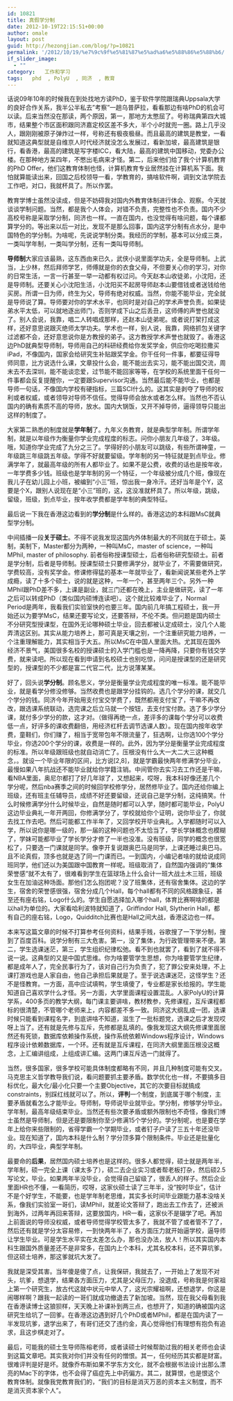 ```yaml
---
id: 10821
title: 真假学分制
date: 2012-10-19T22:15:51+00:00
author: omale
layout: post
guid: http://hezongjian.com/blog/?p=10821
permalink: '/2012/10/19/%e7%9c%9f%e5%81%87%e5%ad%a6%e5%88%86%e5%88%b6/'
if_slider_image:
  - ""
category:   工作和学习  
tags:   phd  , PolyU  , 同济  , 教育
---
```

话说09年10年的时候我在到处找地方读PhD，鉴于软件学院跟瑞典Uppsala大学的良好合作关系，我半公半私去&#8221;考察&#8221;一趟乌普萨拉，看看那边有啥PhD的机会可以读。后来当然没在那读，两个原因，第一，那地方太憋屈了。号称瑞典第四大城市，结果整个市区面积跟同济嘉定校区差不多大，半个小时就兜一圈。路上几乎没人，跟刚刚被原子弹炸过一样，号称还有极夜极昼。而且最高的建筑是教堂，一看就知道这典型就是自维京人时代经济就没怎么发展过，看新加坡，最高建筑是银行，看香港，最高的建筑是写字楼ICC，看大陆，最高的建筑中国移动，党委办公楼。在那种地方呆四年，不憋出毛病来才怪。第二，后来他们给了我个计算机教育的PhD Offer，他们这教育体制也怪，计算机教育专业居然挂在计算机系下面。我怕就算能读出来，回国之后校领导一看，学教育的，搞啥软件啊，调到文法学院去工作吧，对口，我就杯具了。所以作罢。

教育学博士虽然没读成，但是不妨碍我对国内外教育体制进行体会、观察。今天就谈谈学制问题。当然，都是我个人体会，对错不负责，完整性也不负责。国内不少高校号称是采取学分制，同济也一样。一直在国内，也没觉得有啥问题，每个课都算学分的。等出来以后一对比，发现不是那么回事，国内这学分制有点水分，是中国特色的学分制。为啥呢，先说说学制分类。我经历的学制，基本可以分成三类，一类叫学年制，一类叫学分制，还有一类叫导师制。

**导师制**大家应该最熟，这东西由来已久，武侠小说里面学功夫，全是导师制。上武当，上少林，然后拜师学艺，师傅就是你的衣食父母，不但要关心你的学习，对你的日常生活，一言一行甚至一举一动都有权过问。今天赵本山收徒弟，小沈阳，还是导师制。还要关心小沈阳生活，小沈阳买不起房导师赵本山要借钱或者送钱给他买房。所谓一日为师，终生为父，导师有绝对权威。当然，你能不能毕业，完全就是导师说了算。导师要对你的学术水平，也同时是对自己的学术声誉负责。如果徒弟水平太低，可以就地逐出师门，否则学成下山之后丢丑，这师傅的声誉也就没了。别人会说，我靠，唱二人转唱成那样，还赵本山徒弟呢。或者说打架打成这样，还好意思说跟灭绝师太学功夫。学术也一样，别人说，我靠，网络抓包关键字过滤都不会，还好意思说你是方教授的弟子。这方教授学术声誉也就毁了。香港这边PhD就典型导师制，导师用自己的科研经费给你发奖学金，供应你吃喝拉撒买iPad，不像国内，国家会给研究生补贴跟奖学金。你干任何一件事，都要征得导师同意，比方说选什么课，文章投什么会，能不能出去实习，能不能出国交流，周末去不去深圳，能不能谈恋爱，过节能不能回家等等，在学校的系统里面干任何一件事都会反复提醒你，一定要跟Supervisor沟通。当然最后能不能毕业，也都是导师一句话，不像国内学校有硬指标，三篇SCI什么的。这其实是剥夺了导师的权利或者权威，或者领导对导师不信任。觉得导师会放水或者怎么样。当然也不否认国内的确有素质不高的导师，放水。国内大锅饭，又开不掉导师，逼得领导只能出这样的制度了。

大家第二熟悉的制度就是**学年制**了。九年义务教育，就是典型学年制。所谓学年制，就是以年级作为衡量你学业完成程度的标志。问你小朋友几年级了，3年级。哦，知道你学业完成了九分之三了。学得好的小朋友可以跳级，有些所谓神童，一年级跳三年级跳五年级。学得不好就要留级。学年制的另一特征就是到点毕业。修满学年了，就最高年级的所有人都毕业了。如果不是公费，收费的话也是按年收，一年学费多少钱。班级也是学年制的另一个特征，一个年级被分成几个班，像现在我儿子在幼儿园上小班，被编到“小三”班，惊出我一身冷汗。还好当年是个Y，这要是个X，跟别人说现在是“小三”班的，这，这没准就杯具了。所以年级，跳级，留级，班级，到点毕业，按年收学费都是学年制的典型特征。

最后说一下我在香港这边看到的**学分制**是什么样的。香港这边的本科跟MsC就典型学分制。

中间插播一段**关于硕士**。不得不说我发现这国内外体制最大的不同就在于硕士。英制，美制下，Master都分为两种，一种叫MsC，master of science，一种叫MPhil, master of philosophy. 前者俗称授课型硕士，后者俗称研究型硕士。前者是学分制，后者是导师制。授课型硕士只要修满学分，就毕业了，不需要做研究，学费较高，没有奖学金。修课修得猛的基本一年就毕业了，看新闻说某些老外上学成瘾，读了十多个硕士，说的就是这种，一年一个，甚至两年三个。另外一种MPhil跟PhD差不多，上课是副业，就三门还都在晚上，主业是做研究，读了一年之后可以转成PhD（类似国内硕博连读吧）。这个就比较难毕业了，Normal Period是两年，我看我们实验室快的也要三年。国内前几年搞工程硕士，我一开始还以为要学MsC，结果还要写论文，还要答辩，不伦不类。但问题是国内硕士不分研究型授课型，在国外无论哪种硕士毕业，回去都被认定成硕士，没几个人能弄清这区别。其实从能力培养上，那可真是天壤之别，一个注重研究能力培养，一个注重理解能力，其实相当于大五。所以MsC在中国人里面大热。尤其现在国外经济不景气，美国很多名校的授课硕士的入学门槛也是一降再降，只要你有钱交学费，就来读吧。所以现在看到申请到名校硕士也别吃惊，问问是授课型的还是研究型的，授课型的不少都是富二代官二代，比方说薄某某。

好了，回头说**学分制**。顾名思义，学分是衡量学业完成程度的唯一标准。能不能毕业，就是看学分修没修够。当然收费也是跟学分挂钩的。选几个学分的课，就交几个学分的钱。同济今年开始用支付宝交学费了，既然都用支付宝了，干嘛不再改改，跟选课系统联动，选完课之后立马就一个按钮，去支付宝付款。选了多少学分课，就付多少学分的款，这才对。（做得再绝一点，差评多的课每个学分可以收费低一点，好评多的课收费翻倍，用经济杠杆去调节选课人数）。现在国内按年收学费，童鞋们，你们赚了，相当于宽带包年不限流量了，狂选啊，让你选100个学分毕业，你选200个学分的课，收费是一样的。此外，因为学分是衡量学业完成程度的标准。所以年级跟班级也就自动消亡了。压根没有什么大一大二大三这种概念，。就设一个毕业年限的区间，比方说[2,8]，就是学霸最快两年修满学分毕业，最慢如果八年抗战还不能毕业就给你学籍注销。中间管你去实习去工作还是干嘛，看NBA里面，奥尼尔都打了好几年球了，又想起来，哎呀，我本科好像还差几个学分呢，然后nba赛季之间的时候回学校修学分，居然修毕业了。国内还给你编上班级，还有班主任辅导员，成绩不好还要留级，还说自己是学分制，这纯搞笑。什么时候修满学分什么时候毕业，自然是随时都可以入学，随时都可能毕业，PolyU这边毕业典礼一年开两回，你修满学分了，学校就给你个证明，说你毕业了，你就去找工作去吧。然后可能都工作半年了，又回学校开毕业典礼。入学都随时可以入学，所以说你是哪一级的，那一届的这种问题也不太恰当了，学长学妹概念也模糊了，学妹可能都毕业了学长学分才修了一半也没准。没有班级，同学的概念也很宽松了，只要选一门课就是同学。像李开复说跟奥巴马是同学，上课还睡过奥巴马。且不论真假，顶多也就是选了同一门课而已。一到国内，小编记者啥的就给说成同班同学，他们还以为美国跟中国教育一样呢。班级取消了，自然国内强调的“集体荣誉感”就不太有了，很难看到学生在篮球场上什么会计一班大战土木三班，班级女生在加油这种场面。那他们怎么抱团呢？没了班集体，还有宿舍集体。这边的学生，宿舍的荣誉感很强，宿舍分成几个Hall，每个hall都有不同的风格跟象征，甚至还有座右铭，Logo什么的。学生自愿选择加入哪个hall，体育比赛啊啥的都是以hall为单位的。大家看哈利波特就知道了，Griffindor Hall, Slytherin Hall，都有自己的座右铭，Logo，Quidditch比赛也是Hall之间大战，香港这边也一样。

本来写这篇文章的时候不打算参考任何资料，结果手贱，谷歌搜了一下学分制，搜到了百度百科。说学分制有三大危害。第一，没了集体，为行政管理带来不便。第二，学生选课迷茫，第三，学生组织纪律松弛。看不到也就罢了，看到了就不得不说一说。这典型的又是中国式思维。你为啥要管学生思想，你为啥要管学生纪律，都是成年人了，完全民事行为了，该对自己行为负责了，犯了罪公安来处理，不上课打游戏也是人家自由，他自己承担后果就是了。至于说选课迷茫，这怪学生？还不是怪教育。一方面，高中应试填鸭，学生填傻了，专业都是家长给报的。学生能知道自己喜欢学什么才怪。另一方面，大学里面课程设置混乱。人家PolyU的计算学系，400多页的教学大纲，每门课主要讲啥，教材教参，先修课程，互斥课程都标的很清楚，不管哪个老师来上，内容都差不多一致。同济这大纲乱成一团，选课时候只能看到课程名字，到底讲啥不知道，滋生了一批标题党，选课之后才发现哎呀上当了。还有就是先修与互斥，先修都是乱填的。像我发现这大纲先修课里面居然还有死锁，数据库依赖操作系统，操作系统依赖Windows程序设计，Windows程序设计依赖数据库，一个环。还有就是互斥课程，在同济大纲里面压根没这概念，上汇编讲组成，上组成讲汇编。这两门课互斥选一门就得了。

当然，很多国家，很多学校可能具体制度都略有不同，并且几种制度可能有交叉。马克思主义哲学教导我们说，看问题要抓主要矛盾。数学优化也一样，不要搞多目标优化，最大化/最小化只要一个主要Objective，其它的次要目标就搞成constraints，别踩红线就可以了。所以，**评判**一个制度，到底属于哪个制度，主要矛盾就看怎么才能毕业。导师制，导师说毕业就毕业。学分制，修够学分毕业。学年制，最高年级结束毕业。当然还有些次要矛盾或额外限制也不奇怪，像我们博士虽然是导师制，但是还是要限制你至少修满15个学分的。学分制呢，也是要在学年上给你来些限制的，省得学霸一个学期毕业，或者钉子户读了三五十年还没毕业。现在知道了，国内本科是什么制？学分顶多算个限制条件。毕业还是批量化的，大四毕业，典型学年制。

最要命的**后果**，居然国内硕士培养也是这样的。很多人都觉得，硕士就是两年半，学年制，硕一完全上课（课太多了），硕二去企业实习或者帮老板打杂，然后硕2.5写论文，毕业。如果两年半没毕业，会觉得自己留级了，很丢人的样子。然后企业里面HR也不懂，一看简历，哎呀，这家伙硕士读了三年半，没“按时毕业”，估计不是个好学生，不能要，也是学年制老思维，其实多长时间毕业跟能力基本没啥关系，像我们实验室一哥们，读MPhil，就差论文答辩了，跑出去工作去了，还被派到海外，过两年再回来答辩，这要放国内，HR一看，这家伙不是辍学了吧。再加上前面说的导师没权威，或者导师觉得学校管太多了，我就不管了或者管不了了，然后还有就是学分太容易修，一到快两年半了，各方面压力就开始逼学校，逼导师让学生毕业。可是学生水平实在太差怎么办，那也没办法，放人！所以其实国内本科生跟国外质量差还不是非常多，在国内上个本科，尤其名校本科，还不算坑爹。但这硕士培养，那这爹就坑大发了。

我就是深受其害。当年傻是傻了点，让我保研，我就去了，一开始上了发现不对头，坑爹，想退学，结果各方面压力，尤其是父母压力，没退成，号称我是何家祖上第一个研究生，放古代这就中状元中举人了，这光宗耀祖啊，还想退学，你这是闹哪样啊？跟我一起读的一哥们就成功撤退去了新加坡。当然，现在我父母看到我在香港读博士这狼狈样，天天晚上补课补到两三点，也想开了，知道的确被国内这研究生给坑了一回爹。在香港这边遇到好几个PhD或者MPhil，都是在国内读了一半发现坑爹，退学出来了，有哥们还交了违约金，真心觉得他们有理想有抱负有追求，且这步棋走对了。

最后，可能我的硕士生导师陈榕老师，或者读硕士时候帮助过我的相关老师也会读到这篇文章吧。其实我对你们并没有任何的憎恨。其一，任何经历其实都是财富。很难评判是好是坏。就像乔布斯如果不学东方文化，就不会根据书法设计出那么漂亮的Mac下的字体，也不会得了癌症先上中药偏方。其二，就算恨，也是恨这个教育体制。就像我党教育我们的，“我们的目标是消灭万恶的资本主义制度，而不是消灭资本家个人”。

 